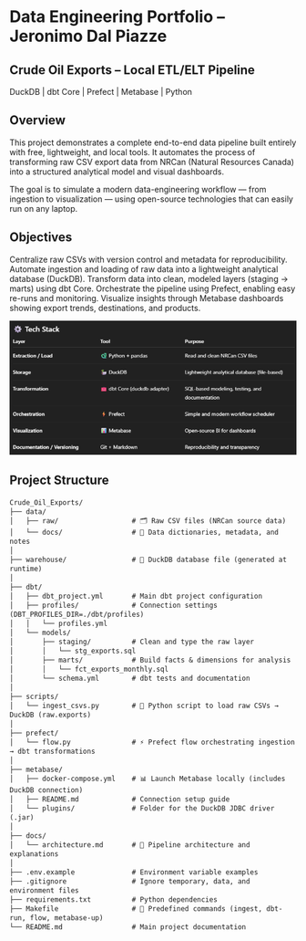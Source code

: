 # Data Engineering Portfolio – Jeronimo Dal Piazze

## Crude Oil Exports – Local ETL/ELT Pipeline
DuckDB | dbt Core | Prefect | Metabase | Python

## Overview
This project demonstrates a complete end-to-end data pipeline built entirely with free, lightweight, and local tools.
It automates the process of transforming raw CSV export data from NRCan (Natural Resources Canada) into a structured analytical model and visual dashboards.

The goal is to simulate a modern data-engineering workflow — from ingestion to visualization — using open-source technologies that can easily run on any laptop.

## Objectives
Centralize raw CSVs with version control and metadata for reproducibility.
Automate ingestion and loading of raw data into a lightweight analytical database (DuckDB).
Transform data into clean, modeled layers (staging → marts) using dbt Core.
Orchestrate the pipeline using Prefect, enabling easy re-runs and monitoring.
Visualize insights through Metabase dashboards showing export trends, destinations, and products.

![alt text](image.png)

## Project Structure

```text
Crude_Oil_Exports/
├── data/
│   ├── raw/                  # 🗂️ Raw CSV files (NRCan source data)
│   └── docs/                 # 📘 Data dictionaries, metadata, and notes
│
├── warehouse/                # 🦆 DuckDB database file (generated at runtime)
│
├── dbt/
│   ├── dbt_project.yml       # Main dbt project configuration
│   ├── profiles/             # Connection settings (DBT_PROFILES_DIR=./dbt/profiles)
│   │   └── profiles.yml
│   └── models/
│       ├── staging/          # Clean and type the raw layer
│       │   └── stg_exports.sql
│       ├── marts/            # Build facts & dimensions for analysis
│       │   └── fct_exports_monthly.sql
│       └── schema.yml        # dbt tests and documentation
│
├── scripts/
│   └── ingest_csvs.py        # 🐍 Python script to load raw CSVs → DuckDB (raw.exports)
│
├── prefect/
│   └── flow.py               # ⚡ Prefect flow orchestrating ingestion → dbt transformations
│
├── metabase/
│   ├── docker-compose.yml    # 📊 Launch Metabase locally (includes DuckDB connection)
│   ├── README.md             # Connection setup guide
│   └── plugins/              # Folder for the DuckDB JDBC driver (.jar)
│
├── docs/
│   └── architecture.md       # 🧩 Pipeline architecture and explanations
│
├── .env.example              # Environment variable examples
├── .gitignore                # Ignore temporary, data, and environment files
├── requirements.txt          # Python dependencies
├── Makefile                  # 🔧 Predefined commands (ingest, dbt-run, flow, metabase-up)
└── README.md                 # Main project documentation
```